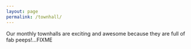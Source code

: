 ```yaml
---
layout: page
permalink: /townhall/
---
```


Our monthly townhalls are exciting and awesome because they are full of fab peeps!...FIXME
